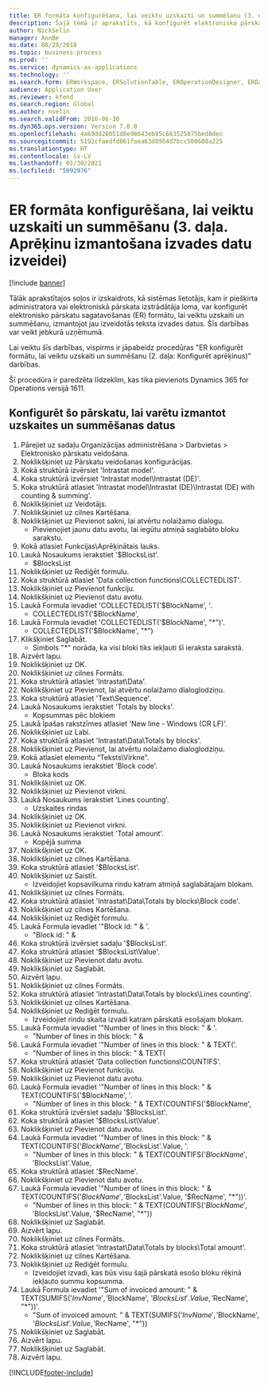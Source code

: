 ```yaml
---
title: ER formāta konfigurēšana, lai veiktu uzskaiti un summēšanu (3. daļa. Aprēķinu izmantošana izvades datu izveidei)
description: Šajā tēmā ir aprakstīts, kā konfigurēt elektronisko pārskatu formātu, lai to skaitītu un summētu, pamatojoties uz jau ģenerētā teksta izvades datiem. (3. daļa)
author: NickSelin
manager: AnnBe
ms.date: 08/29/2018
ms.topic: business-process
ms.prod: ''
ms.service: dynamics-ax-applications
ms.technology: ''
ms.search.form: ERWorkspace, ERSolutionTable, EROperationDesigner, ERDataSourceAddDropDialog, ERExpressionDesignerFormula, ERComponentTypeDropDialog
audience: Application User
ms.reviewer: kfend
ms.search.region: Global
ms.author: nselin
ms.search.validFrom: 2016-06-30
ms.dyn365.ops.version: Version 7.0.0
ms.openlocfilehash: 4a69dd28051d8e98643eb95c663525075bed8dec
ms.sourcegitcommit: 5192cfaedfd861faea63d8954d7bcc500608a225
ms.translationtype: HT
ms.contentlocale: lv-LV
ms.lasthandoff: 01/30/2021
ms.locfileid: "5092976"
---
```

# <a name="er-configure-format-to-do-counting-and-summing-part-3---use-computations-to-make-the-output"></a>ER formāta konfigurēšana, lai veiktu uzskaiti un summēšanu (3. daļa. Aprēķinu izmantošana izvades datu izveidei)

[!include [banner](../../includes/banner.md)]

Tālāk aprakstītajos soļos ir izskaidrots, kā sistēmas lietotājs, kam ir piešķirta administratora vai elektroniskā pārskata izstrādātāja loma, var konfigurēt elektronisko pārskatu sagatavošanas (ER) formātu, lai veiktu uzskaiti un summēšanu, izmantojot jau izveidotās teksta izvades datus. Šīs darbības var veikt jebkurā uzņēmumā.

Lai veiktu šīs darbības, vispirms ir jāpabeidz procedūras "ER konfigurēt formātu, lai veiktu uzskaiti un summēšanu (2. daļa: Konfigurēt aprēķinus)" darbības.

Šī procedūra ir paredzēta līdzeklim, kas tika pievienots Dynamics 365 for Operations versijā 1611.


## <a name="configure-this-report-to-use-counting-and-summing-info"></a>Konfigurēt šo pārskatu, lai varētu izmantot uzskaites un summēšanas datus
1. Pārejiet uz sadaļu Organizācijas administrēšana > Darbvietas > Elektronisko pārskatu veidošana.
2. Noklikšķiniet uz Pārskatu veidošanas konfigurācijas.
3. Kokā struktūrā izvērsiet 'Intrastat model'.
4. Koka struktūrā izvērsiet 'Intrastat model\Intrastat (DE)'.
5. Koka struktūrā atlasiet 'Intrastat model\Intrastat (DE)\Intrastat (DE) with counting & summing'.
6. Noklikšķiniet uz Veidotājs.
7. Noklikšķiniet uz cilnes Kartēšana.
8. Noklikšķiniet uz Pievienot sakni, lai atvērtu nolaižamo dialogu.
    * Pievienojiet jaunu datu avotu, lai iegūtu atmiņā saglabāto bloku sarakstu.  
9. Kokā atlasiet Funkcijas\Aprēķinātais lauks.
10. Laukā Nosaukums ierakstiet '$BlocksList'.
    * $BlocksList  
11. Noklikšķiniet uz Rediģēt formulu.
12. Koka struktūrā atlasiet 'Data collection functions\COLLECTEDLIST'.
13. Noklikšķiniet uz Pievienot funkciju.
14. Noklikšķiniet uz Pievienot datu avotu.
15. Laukā Formula ievadiet 'COLLECTEDLIST('$BlockName', '.
    * COLLECTEDLIST('$BlockName',  
16. Laukā Formula ievadiet 'COLLECTEDLIST('$BlockName', "*")'.
    * COLLECTEDLIST('$BlockName', "*")  
17. Klikšķiniet Saglabāt.
    * Simbols "*" norāda, ka visi bloki tiks iekļauti šī ieraksta sarakstā.  
18. Aizvērt lapu.
19. Noklikšķiniet uz OK.
20. Noklikšķiniet uz cilnes Formāts.
21. Koka struktūrā atlasiet 'Intrastat\Data'.
22. Noklikšķiniet uz Pievienot, lai atvērtu nolaižamo dialoglodziņu.
23. Koka struktūrā atlasiet 'Text\Sequence'.
24. Laukā Nosaukums ierakstiet 'Totals by blocks'.
    * Kopsummas pēc blokiem  
25. Laukā Īpašas rakstzīmes atlasiet 'New line - Windows (CR LF)'.
26. Noklikšķiniet uz Labi.
27. Koka struktūrā atlasiet 'Intrastat\Data\Totals by blocks'.
28. Noklikšķiniet uz Pievienot, lai atvērtu nolaižamo dialoglodziņu.
29. Kokā atlasiet elementu “Teksts\Virkne”.
30. Laukā Nosaukums ierakstiet 'Block code'.
    * Bloka kods  
31. Noklikšķiniet uz OK.
32. Noklikšķiniet uz Pievienot virkni.
33. Laukā Nosaukums ierakstiet 'Lines counting'.
    * Uzskaites rindas  
34. Noklikšķiniet uz OK.
35. Noklikšķiniet uz Pievienot virkni.
36. Laukā Nosaukums ierakstiet 'Total amount'.
    * Kopējā summa  
37. Noklikšķiniet uz OK.
38. Noklikšķiniet uz cilnes Kartēšana.
39. Koka struktūrā atlasiet '$BlocksList'.
40. Noklikšķiniet uz Saistīt.
    * Izveidojiet kopsavilkuma rindu katram atmiņā saglabātajam blokam.  
41. Noklikšķiniet uz cilnes Formāts.
42. Koka struktūrā atlasiet 'Intrastat\Data\Totals by blocks\Block code'.
43. Noklikšķiniet uz cilnes Kartēšana.
44. Noklikšķiniet uz Rediģēt formulu.
45. Laukā Formula ievadiet '"Block id: " & '.
    * "Block id: " &  
46. Koka struktūrā izvērsiet sadaļu '$BlocksList'.
47. Koka struktūrā atlasiet '$BlocksList\Value'.
48. Noklikšķiniet uz Pievienot datu avotu.
49. Noklikšķiniet uz Saglabāt.
50. Aizvērt lapu.
51. Noklikšķiniet uz cilnes Formāts.
52. Koka struktūrā atlasiet 'Intrastat\Data\Totals by blocks\Lines counting'.
53. Noklikšķiniet uz cilnes Kartēšana.
54. Noklikšķiniet uz Rediģēt formulu.
    * Izveidojiet rindu skaita izvadi katram pārskatā esošajam blokam.  
55. Laukā Formula ievadiet '"Number of lines in this block: " & '.
    * "Number of lines in this block: " &  
56. Laukā Formula ievadiet '"Number of lines in this block: " & TEXT('.
    * "Number of lines in this block: " & TEXT(  
57. Koka struktūrā atlasiet 'Data collection functions\COUNTIFS'.
58. Noklikšķiniet uz Pievienot funkciju.
59. Noklikšķiniet uz Pievienot datu avotu.
60. Laukā Formula ievadiet '"Number of lines in this block: " & TEXT(COUNTIFS('$BlockName', '.
    * "Number of lines in this block: " & TEXT(COUNTIFS('$BlockName',  
61. Koka struktūrā izvērsiet sadaļu '$BlocksList'.
62. Koka struktūrā atlasiet '$BlocksList\Value'.
63. Noklikšķiniet uz Pievienot datu avotu.
64. Laukā Formula ievadiet '"Number of lines in this block: " & TEXT(COUNTIFS('$BlockName', '$BlocksList'.Value, '.
    * "Number of lines in this block: " & TEXT(COUNTIFS('$BlockName', '$BlocksList'.Value,  
65. Koka struktūrā atlasiet '$RecName'.
66. Noklikšķiniet uz Pievienot datu avotu.
67. Laukā Formula ievadiet '"Number of lines in this block: " & TEXT(COUNTIFS('$BlockName', '$BlocksList'.Value, '$RecName', "*"))'.
    * "Number of lines in this block: " & TEXT(COUNTIFS('$BlockName', '$BlocksList'.Value, '$RecName', "*"))  
68. Noklikšķiniet uz Saglabāt.
69. Aizvērt lapu.
70. Noklikšķiniet uz cilnes Formāts.
71. Koka struktūrā atlasiet 'Intrastat\Data\Totals by blocks\Total amount'.
72. Noklikšķiniet uz cilnes Kartēšana.
73. Noklikšķiniet uz Rediģēt formulu.
    * Izveidojiet izvadi, kas būs visu šajā pārskatā esošo bloku rēķinā iekļauto summu kopsumma.  
74. Laukā Formula ievadiet '"Sum of invoiced amount: " & TEXT(SUMIFS('$InvName', '$BlockName', '$BlocksList'.Value, '$RecName', "*"))'.
    * "Sum of invoiced amount: " & TEXT(SUMIFS('$InvName', '$BlockName', '$BlocksList'.Value, '$RecName', "*"))  
75. Noklikšķiniet uz Saglabāt.
76. Aizvērt lapu.
77. Noklikšķiniet uz Saglabāt.
78. Aizvērt lapu.



[!INCLUDE[footer-include](../../../../includes/footer-banner.md)]